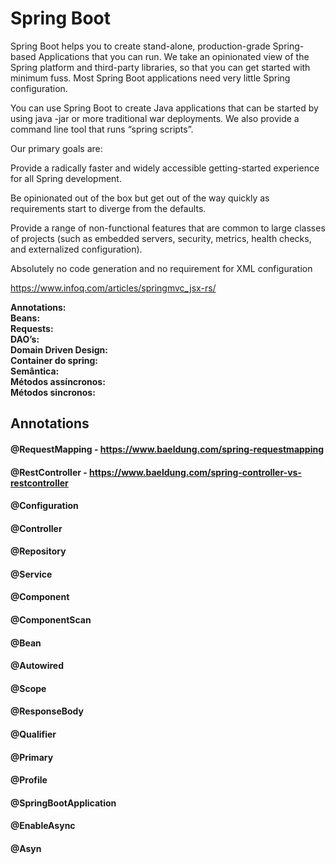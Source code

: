 # Spring Boot

Spring Boot helps you to create stand-alone, production-grade Spring-based Applications that you can run. We take an opinionated view of the Spring platform and third-party libraries, so that you can get started with minimum fuss. Most Spring Boot applications need very little Spring configuration.

You can use Spring Boot to create Java applications that can be started by using java -jar or more traditional war deployments. We also provide a command line tool that runs “spring scripts”.

Our primary goals are:

Provide a radically faster and widely accessible getting-started experience for all Spring development.

Be opinionated out of the box but get out of the way quickly as requirements start to diverge from the defaults.

Provide a range of non-functional features that are common to large classes of projects (such as embedded servers, security, metrics, health checks, and externalized configuration).

Absolutely no code generation and no requirement for XML configuration

https://www.infoq.com/articles/springmvc_jsx-rs/

**Annotations:**  
**Beans:**  
**Requests:**  
**DAO’s:**  
**Domain Driven Design:**  
**Container do spring:**  
**Semântica:**  
**Métodos assíncronos:**  
**Métodos sincronos:**  


## Annotations

#### @RequestMapping - https://www.baeldung.com/spring-requestmapping

#### @RestController - https://www.baeldung.com/spring-controller-vs-restcontroller

#### @Configuration

#### @Controller

#### @Repository

#### @Service

#### @Component

#### @ComponentScan

#### @Bean

#### @Autowired

#### @Scope

#### @ResponseBody

#### @Qualifier 

#### @Primary

#### @Profile

#### @SpringBootApplication

#### @EnableAsync

#### @Asyn
